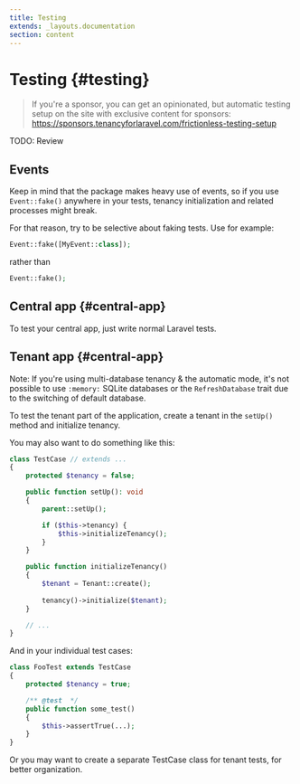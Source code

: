 ```yaml
---
title: Testing
extends: _layouts.documentation
section: content
---
```


# Testing {#testing}

> If you're a sponsor, you can get an opinionated, but automatic testing setup on the site with exclusive content for sponsors: https://sponsors.tenancyforlaravel.com/frictionless-testing-setup

TODO: Review

## Events

Keep in mind that the package makes heavy use of events, so if you use `Event::fake()` anywhere in your tests, tenancy initialization and related processes might break.

For that reason, try to be selective about faking tests. Use for example:

```php
Event::fake([MyEvent::class]);
```

rather than

```php
Event::fake();
```

## Central app {#central-app}

To test your central app, just write normal Laravel tests.

## Tenant app {#central-app}

Note: If you're using multi-database tenancy & the automatic mode, it's not possible to use `:memory:` SQLite databases or the `RefreshDatabase` trait due to the switching of default database.

To test the tenant part of the application, create a tenant in the `setUp()` method and initialize tenancy.

You may also want to do something like this:

```php
class TestCase // extends ...
{
    protected $tenancy = false;

    public function setUp(): void
    {
        parent::setUp();

        if ($this->tenancy) {
            $this->initializeTenancy();
        }
    }

    public function initializeTenancy()
    {
        $tenant = Tenant::create();
	
        tenancy()->initialize($tenant);
    }

    // ...
}
```

And in your individual test cases:

```php
class FooTest extends TestCase
{
    protected $tenancy = true;

    /** @test  */
    public function some_test()
    {
        $this->assertTrue(...);
    }
}
```

Or you may want to create a separate TestCase class for tenant tests, for better organization.
